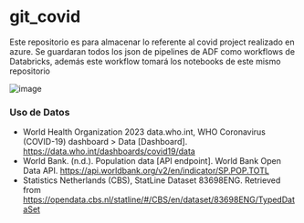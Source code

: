 # git_covid
Este repositorio es para almacenar lo referente al covid project realizado en azure. Se guardaran todos los json de pipelines de ADF como workflows de Databricks, además este workflow tomará los notebooks de este mismo repositorio

![image](https://github.com/user-attachments/assets/192c8dca-c809-4e3f-af5f-53167fea7d73)

### Uso de Datos
- World Health Organization 2023 data.who.int, WHO Coronavirus (COVID-19) dashboard > Data [Dashboard]. https://data.who.int/dashboards/covid19/data
- World Bank. (n.d.). Population data [API endpoint]. World Bank Open Data API. https://api.worldbank.org/v2/en/indicator/SP.POP.TOTL
- Statistics Netherlands (CBS), StatLine Dataset 83698ENG. Retrieved from https://opendata.cbs.nl/statline/#/CBS/en/dataset/83698ENG/TypedDataSet
